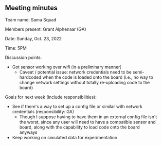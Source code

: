 ## Meeting minutes

Team name: Sama Squad

Members present: Grant Alphenaar (GA)

Date: Sunday, Oct. 23, 2022

Time: 5PM

Discussion points:

* Got sensor working over wifi (in a preliminary manner)
    * Caveat / potential issue: network credentials need to be semi-hardcoded when the code is loaded onto the board (i.e., no way to change network settings without totally re-uploading code to the board)

Goals for next week (include responsibilities):

* See if there's a way to set up a config file or similar with network credentials (responsibility: GA)
    * Though I suppose having to have them in an external config file isn't the worst, since any user will need to have a compatible sensor and board, along with the capability to load code onto the board anyways
* Keep working on simulated data for experimentation
